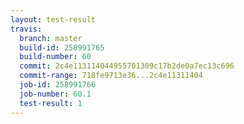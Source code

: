 ```yaml
---
layout: test-result
travis:
  branch: master
  build-id: 258991765
  build-number: 60
  commit: 2c4e113114044955701309c17b2de0a7ec13c696
  commit-range: 718fe9713e36...2c4e11311404
  job-id: 258991766
  job-number: 60.1
  test-result: 1
---
```

